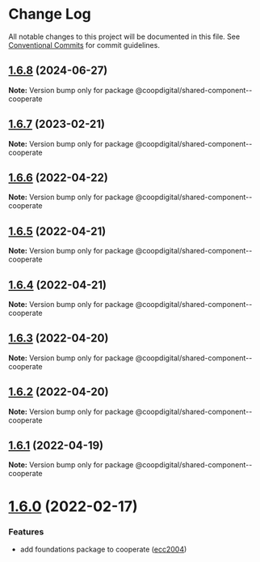 # Change Log

All notable changes to this project will be documented in this file.
See [Conventional Commits](https://conventionalcommits.org) for commit guidelines.

## [1.6.8](https://github.com/coopdigital/coop-frontend/compare/@coopdigital/shared-component--cooperate@1.6.7...@coopdigital/shared-component--cooperate@1.6.8) (2024-06-27)

**Note:** Version bump only for package @coopdigital/shared-component--cooperate





## [1.6.7](https://github.com/coopdigital/coop-frontend/compare/@coopdigital/shared-component--cooperate@1.6.6...@coopdigital/shared-component--cooperate@1.6.7) (2023-02-21)

**Note:** Version bump only for package @coopdigital/shared-component--cooperate





## [1.6.6](https://github.com/coopdigital/coop-frontend/compare/@coopdigital/shared-component--cooperate@1.6.5...@coopdigital/shared-component--cooperate@1.6.6) (2022-04-22)

**Note:** Version bump only for package @coopdigital/shared-component--cooperate





## [1.6.5](https://github.com/coopdigital/coop-frontend/compare/@coopdigital/shared-component--cooperate@1.6.4...@coopdigital/shared-component--cooperate@1.6.5) (2022-04-21)

**Note:** Version bump only for package @coopdigital/shared-component--cooperate





## [1.6.4](https://github.com/coopdigital/coop-frontend/compare/@coopdigital/shared-component--cooperate@1.6.3...@coopdigital/shared-component--cooperate@1.6.4) (2022-04-21)

**Note:** Version bump only for package @coopdigital/shared-component--cooperate





## [1.6.3](https://github.com/coopdigital/coop-frontend/compare/@coopdigital/shared-component--cooperate@1.6.2...@coopdigital/shared-component--cooperate@1.6.3) (2022-04-20)

**Note:** Version bump only for package @coopdigital/shared-component--cooperate





## [1.6.2](https://github.com/coopdigital/coop-frontend/compare/@coopdigital/shared-component--cooperate@1.6.1...@coopdigital/shared-component--cooperate@1.6.2) (2022-04-20)

**Note:** Version bump only for package @coopdigital/shared-component--cooperate





## [1.6.1](https://github.com/coopdigital/coop-frontend/compare/@coopdigital/shared-component--cooperate@1.6.0...@coopdigital/shared-component--cooperate@1.6.1) (2022-04-19)

**Note:** Version bump only for package @coopdigital/shared-component--cooperate





# [1.6.0](https://github.com/coopdigital/coop-frontend/compare/@coopdigital/shared-component--cooperate@1.5.5...@coopdigital/shared-component--cooperate@1.6.0) (2022-02-17)


### Features

* add foundations package to cooperate ([ecc2004](https://github.com/coopdigital/coop-frontend/commit/ecc20047bf1291dfabc66246bd508fe5e54f9e50))
